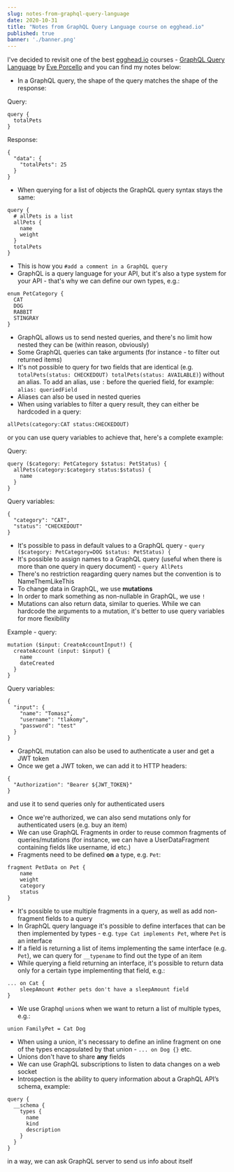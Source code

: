 ```yaml
---
slug: notes-from-graphql-query-language
date: 2020-10-31
title: "Notes from GraphQL Query Language course on egghead.io"
published: true
banner: './banner.png'
---
```


I've decided to revisit one of the best [egghead.io](https://egghead.io/s/km6vr) courses - [GraphQL Query Language](https://egghead.io/courses/graphql-query-language?af=6p5abz) by [Eve Porcello](https://twitter.com/eveporcello) and you can find my notes below:

- In a GraphQL query, the shape of the query matches the shape of the response:

Query:
```
query {
  totalPets
}
```

Response:
```
{
  "data": {
    "totalPets": 25
  }
}
```

- When querying for a list of objects the GraphQL query syntax stays the same:

```
query {
  # allPets is a list
  allPets {
    name
    weight
  }
  totalPets
}
```

- This is how you `#add a comment in a GraphQL query`
- GraphQL is a query language for your API, but it's also a type system for your API - that's why we can define our own types, e.g.:

```
enum PetCategory {
  CAT
  DOG
  RABBIT
  STINGRAY
}
```
- GraphQL allows us to send nested queries, and there's no limit how nested they can be (within reason, obviously)
- Some GraphQL queries can take arguments (for instance - to filter out returned items)
- It's not possible to query for two fields that are identical (e.g. `totalPets(status: CHECKEDOUT) totalPets(status: AVAILABLE)`) without an alias. To add an alias, use `:` before the queried field, for example: `alias: queriedField`
- Aliases can also be used in nested queries
- When using variables to filter a query result, they can either be hardcoded in a query:

`allPets(category:CAT status:CHECKEDOUT)`

or you can use query variables to achieve that, here's a complete example:

Query:
```
query ($category: PetCategory $status: PetStatus) {
  allPets(category:$category status:$status) {
    name
  }
}
```

Query variables:
```
{
  "category": "CAT",
  "status": "CHECKEDOUT"
}
```
- It's possible to pass in default values to a GraphQL query - `query ($category: PetCategory=DOG $status: PetStatus) {`
- It's possible to assign names to a GraphQL query (useful when there is more than one query in query document) - `query AllPets`
- There's no restriction reagarding query names but the convention is to NameThemLikeThis
- To change data in GraphQL, we use **mutations**
- In order to mark something as non-nullable in GraphQL, we use `!`
- Mutations can also return data, similar to queries. While we can hardcode the arguments to a mutation, it's better to use query variables for more flexibility

Example - query:
```
mutation ($input: CreateAccountInput!) {
  createAccount (input: $input) {
    name
    dateCreated
  }
}
```

Query variables:
```
{
  "input": {
    "name": "Tomasz",
    "username": "tlakomy",
    "password": "test"
  }
}
```
- GraphQL mutation can also be used to authenticate a user and get a JWT token
- Once we get a JWT token, we can add it to HTTP headers:
```
{
  "Authorization": "Bearer ${JWT_TOKEN}"
}
```
and use it to send queries only for authenticated users
- Once we're authorized, we can also send mutations only for authenticated users (e.g. buy an item)
- We can use GraphQL Fragments in order to reuse common fragments of queries/mutations (for instance, we can have a UserDataFragment containing fields like username, id etc.)
- Fragments need to be defined **on** a type, e.g. `Pet`:

```
fragment PetData on Pet {
	name
    weight
    category
    status
}
```
- It's possible to use multiple fragments in a query, as well as add non-fragment fields to a query
- In GraphQL query language it's possible to define interfaces that can be then implemented by types - e.g. `type Cat implements Pet`, where `Pet` is an interface
- If a field is returning a list of items implementing the same interface (e.g. `Pet`), we can query for `__typename` to find out the type of an item
- While querying a field returning an interface, it's possible to return data only for a certain type implementing that field, e.g.:

```
... on Cat {
	sleepAmount #other pets don't have a sleepAmount field
}
```
- We use Graphql `union`s when we want to return a list of multiple types, e.g.:

```
union FamilyPet = Cat Dog
```
- When using a union, it's necessary to define an inline fragment on one of the types encapsulated by that union - `... on Dog {}` etc.
- Unions don't have to share **any** fields
- We can use GraphQL subscriptions to listen to data changes on a web socket
- Introspection is the ability to query information about a GraphQL API’s schema, example:

```
query {
  __schema {
    types {
      name
      kind
      description
    }
  }
}
```

in a way, we can ask GraphQL server to send us info about itself